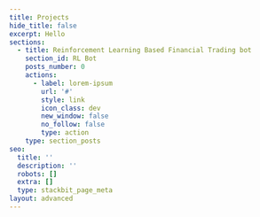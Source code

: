 ```yaml
---
title: Projects
hide_title: false
excerpt: Hello
sections:
  - title: Reinforcement Learning Based Financial Trading bot
    section_id: RL Bot
    posts_number: 0
    actions:
      - label: lorem-ipsum
        url: '#'
        style: link
        icon_class: dev
        new_window: false
        no_follow: false
        type: action
    type: section_posts
seo:
  title: ''
  description: ''
  robots: []
  extra: []
  type: stackbit_page_meta
layout: advanced
---
```

